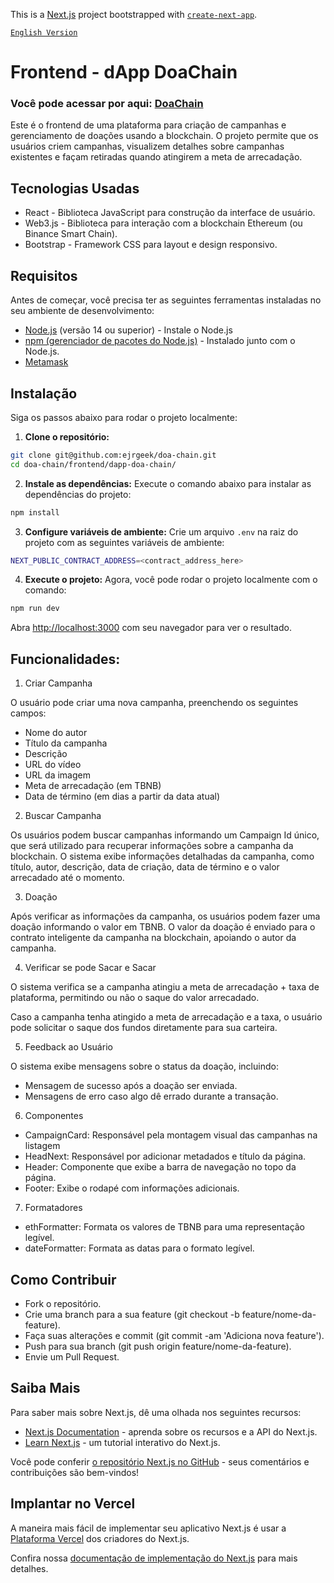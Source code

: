 
This is a [Next.js](https://nextjs.org) project bootstrapped with [`create-next-app`](https://nextjs.org/docs/pages/api-reference/create-next-app).

[`English Version`](README.md)

# Frontend - dApp DoaChain

### Você pode acessar por aqui: [DoaChain](https://doa-chain.vercel.app/)

Este é o frontend de uma plataforma para criação de campanhas e gerenciamento de doações usando a blockchain. O projeto permite que os usuários criem campanhas, visualizem detalhes sobre campanhas existentes e façam retiradas quando atingirem a meta de arrecadação.

## Tecnologias Usadas
- React - Biblioteca JavaScript para construção da interface de usuário.
- Web3.js - Biblioteca para interação com a blockchain Ethereum (ou Binance Smart Chain).
- Bootstrap - Framework CSS para layout e design responsivo.

## Requisitos
Antes de começar, você precisa ter as seguintes ferramentas instaladas no seu ambiente de desenvolvimento:

- [Node.js](https://nodejs.org/) (versão 14 ou superior) - Instale o Node.js
- [npm (gerenciador de pacotes do Node.js)](https://www.npmjs.com/) - Instalado junto com o Node.js.
- [Metamask](https://metamask.io/)

## Instalação
Siga os passos abaixo para rodar o projeto localmente:

1. **Clone o repositório:**
```bash
git clone git@github.com:ejrgeek/doa-chain.git
cd doa-chain/frontend/dapp-doa-chain/
```

2. **Instale as dependências:** Execute o comando abaixo para instalar as dependências do projeto:
```bash
npm install
```
3. **Configure variáveis de ambiente:** Crie um arquivo ```.env``` na raiz do projeto com as seguintes variáveis de ambiente:
```bash
NEXT_PUBLIC_CONTRACT_ADDRESS=<contract_address_here>
```
4. **Execute o projeto:** Agora, você pode rodar o projeto localmente com o comando:
```bash
npm run dev
```

Abra [http://localhost:3000](http://localhost:3000) com seu navegador para ver o resultado.

## Funcionalidades:
1. Criar Campanha

O usuário pode criar uma nova campanha, preenchendo os seguintes campos:

- Nome do autor
- Título da campanha
- Descrição
- URL do vídeo
- URL da imagem
- Meta de arrecadação (em TBNB)
- Data de término (em dias a partir da data atual)

2. Buscar Campanha

Os usuários podem buscar campanhas informando um Campaign Id único, que será utilizado para recuperar informações sobre a campanha da blockchain. O sistema exibe informações detalhadas da campanha, como título, autor, descrição, data de criação, data de término e o valor arrecadado até o momento.

3. Doação

Após verificar as informações da campanha, os usuários podem fazer uma doação informando o valor em TBNB. O valor da doação é enviado para o contrato inteligente da campanha na blockchain, apoiando o autor da campanha.

4. Verificar se pode Sacar e Sacar

O sistema verifica se a campanha atingiu a meta de arrecadação + taxa de plataforma, permitindo ou não o saque do valor arrecadado.

Caso a campanha tenha atingido a meta de arrecadação e a taxa, o usuário pode solicitar o saque dos fundos diretamente para sua carteira.

5. Feedback ao Usuário

O sistema exibe mensagens sobre o status da doação, incluindo:

- Mensagem de sucesso após a doação ser enviada.
- Mensagens de erro caso algo dê errado durante a transação.


6. Componentes

- CampaignCard: Responsável pela montagem visual das campanhas na listagem
- HeadNext: Responsável por adicionar metadados e título da página.
- Header: Componente que exibe a barra de navegação no topo da página.
- Footer: Exibe o rodapé com informações adicionais.


7. Formatadores

- ethFormatter: Formata os valores de TBNB para uma representação legível.
- dateFormatter: Formata as datas para o formato legível.

## Como Contribuir

- Fork o repositório.
- Crie uma branch para a sua feature (git checkout -b feature/nome-da-feature).
- Faça suas alterações e commit (git commit -am 'Adiciona nova feature').
- Push para sua branch (git push origin feature/nome-da-feature).
- Envie um Pull Request.


## Saiba Mais

Para saber mais sobre Next.js, dê uma olhada nos seguintes recursos:

- [Next.js Documentation](https://nextjs.org/docs) - aprenda sobre os recursos e a API do Next.js.
- [Learn Next.js](https://nextjs.org/learn-pages-router) - um tutorial interativo do Next.js.

Você pode conferir [o repositório Next.js no GitHub](https://github.com/vercel/next.js) - seus comentários e contribuições são bem-vindos!

## Implantar no Vercel

A maneira mais fácil de implementar seu aplicativo Next.js é usar a [Plataforma Vercel](https://vercel.com/new?utm_medium=default-template&filter=next.js&utm_source=create-next-app&utm_campaign=create-next-app-readme) dos criadores do Next.js.

Confira nossa [documentação de implementação do Next.js](https://nextjs.org/docs/pages/building-your-application/deploying) para mais detalhes.
